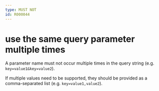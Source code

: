 ```yaml
---
type: MUST NOT
id: R000044
---
```


# use the same query parameter multiple times

A parameter name must not occur multiple times in the query string (e.g. `key=value1&key=value2`).

If multiple values need to be supported, they should be provided as a comma-separated list (e.g. `key=value1,value2`).

